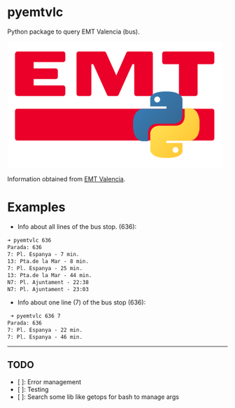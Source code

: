 # pyemtvlc
Python package to query EMT Valencia (bus).

![](img/pyemtvlc_logo_small.png)

Information obtained from [EMT Valencia](http://movil.emtvalencia.es).

# Examples

- Info about all lines of the bus stop. (636):
```
➜ pyemtvlc 636  
Parada: 636
7: Pl. Espanya - 7 min.
13: Pta.de la Mar - 8 min.
7: Pl. Espanya - 25 min.
13: Pta.de la Mar - 44 min.
N7: Pl. Ajuntament - 22:38
N7: Pl. Ajuntament - 23:03
```

- Info about one line (7) of the bus stop (636):
```
 ➜ pyemtvlc 636 7
Parada: 636
7: Pl. Espanya - 22 min.
7: Pl. Espanya - 46 min.
```

------
## TODO
- [ ]: Error management
- [ ]: Testing
- [ ]: Search some lib like getops for bash to manage args
